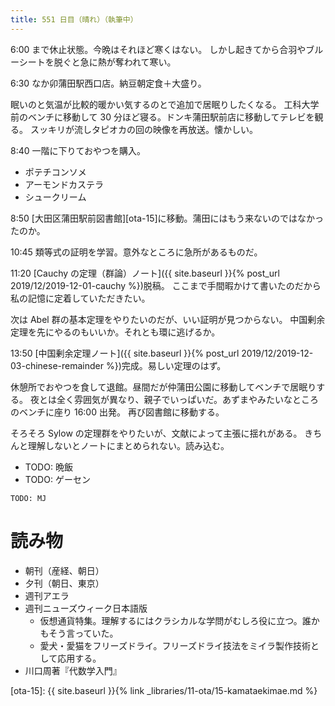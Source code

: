 ```yaml
---
title: 551 日目（晴れ）（執筆中）
---
```


6:00 まで休止状態。今晩はそれほど寒くはない。
しかし起きてから合羽やブルーシートを脱ぐと急に熱が奪われて寒い。

6:30 なか卯蒲田駅西口店。納豆朝定食＋大盛り。

眠いのと気温が比較的暖かい気するのとで追加で居眠りしたくなる。
工科大学前のベンチに移動して 30 分ほど寝る。ドンキ蒲田駅前店に移動してテレビを観る。
スッキリが流しタピオカの回の映像を再放送。懐かしい。

8:40 一階に下りておやつを購入。
* ポテチコンソメ
* アーモンドカステラ
* シュークリーム

8:50 [大田区蒲田駅前図書館][ota-15]に移動。蒲田にはもう来ないのではなかったのか。

10:45 類等式の証明を学習。意外なところに急所があるものだ。

11:20 [Cauchy の定理（群論）ノート]({{ site.baseurl }}{% post_url 2019/12/2019-12-01-cauchy %})脱稿。
ここまで手間暇かけて書いたのだから私の記憶に定着していただきたい。

次は Abel 群の基本定理をやりたいのだが、いい証明が見つからない。
中国剰余定理を先にやるのもいいか。それとも環に逃げるか。

13:50 [中国剰余定理ノート]({{ site.baseurl }}{% post_url 2019/12/2019-12-03-chinese-remainder %})完成。易しい定理のはず。

休憩所でおやつを食して退館。昼間だが仲蒲田公園に移動してベンチで居眠りする。
夜とは全く雰囲気が異なり、親子でいっぱいだ。あずまやみたいなところのベンチに座り 16:00 出発。
再び図書館に移動する。

そろそろ Sylow の定理群をやりたいが、文献によって主張に揺れがある。
きちんと理解しないとノートにまとめられない。読み込む。

* TODO: 晩飯
* TODO: ゲーセン

```text
TODO: MJ
```

# 読み物

* 朝刊（産経、朝日）
* 夕刊（朝日、東京）
* 週刊アエラ
* 週刊ニューズウィーク日本語版
  * 仮想通貨特集。理解するにはクラシカルな学問がむしろ役に立つ。誰かもそう言っていた。
  * 愛犬・愛猫をフリーズドライ。フリーズドライ技法をミイラ製作技術として応用する。
* 川口周著『代数学入門』

[ota-15]: {{ site.baseurl }}{% link _libraries/11-ota/15-kamataekimae.md %}
